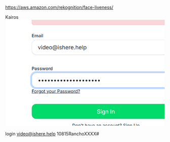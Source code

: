 
https://aws.amazon.com/rekognition/face-liveness/


Kairos
![alt text](image-1.png)

login video@ishere.help
10815RanchoXXXX#


